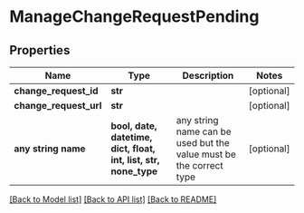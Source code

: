 # ManageChangeRequestPending


## Properties
Name | Type | Description | Notes
------------ | ------------- | ------------- | -------------
**change_request_id** | **str** |  | [optional] 
**change_request_url** | **str** |  | [optional] 
**any string name** | **bool, date, datetime, dict, float, int, list, str, none_type** | any string name can be used but the value must be the correct type | [optional]

[[Back to Model list]](../README.md#documentation-for-models) [[Back to API list]](../README.md#documentation-for-api-endpoints) [[Back to README]](../README.md)


